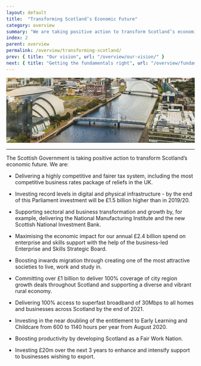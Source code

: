 ```yaml
---
layout: default
title:  "Transforming Scotland’s Economic Future"
category: overview
summary: "We are taking positive action to transform Scotland’s economic future."
index: 2
parent: overview
permalink: /overview/transforming-scotland/
prev: { title: "Our vision", url: "/overview/our-vision/" }
next: { title: "Getting the fundamentals right", url: "/overview/fundamentals/" }
---
```


![The riverside in Glasgow](/assets/images/pageimages/Overview2.jpg)
<br>
<hr>

The Scottish Government is taking positive action to transform Scotland’s economic future. We are:

* Delivering a highly competitive and fairer tax system, including the most competitive business rates package of reliefs in the UK. 

* Investing record levels in digital and physical infrastructure - by the end of this Parliament investment will be £1.5 billion higher than in 2019/20.

* Supporting sectoral and business transformation and growth by, for example, delivering the National Manufacturing Institute and the new Scottish National Investment Bank. 

* Maximising the economic impact for our annual £2.4 billion spend on enterprise and skills support with the help of the business-led Enterprise and Skills Strategic Board.

* Boosting inwards migration through creating one of the most attractive societies to live, work and study in. 

* Committing over £1 billion to deliver 100% coverage of city region growth deals throughout Scotland and supporting a diverse and vibrant rural economy.

* Delivering 100% access to superfast broadband of 30Mbps to all homes and businesses across Scotland by the end of 2021.

* Investing in the near doubling of the entitlement to Early Learning and Childcare from 600 to 1140 hours per year from August 2020. 

* Boosting productivity by developing Scotland as a Fair Work Nation.

* Investing £20m  over the next 3 years to enhance  and intensify support to businesses wishing to export.


 
